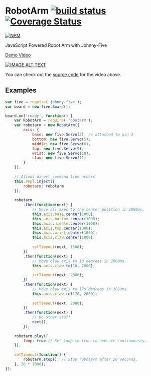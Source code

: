 # RobotArm [![build status](https://travis-ci.org/cheton/robotarm.svg?branch=master)](https://travis-ci.org/cheton/robotarm) [![Coverage Status](https://coveralls.io/repos/cheton/browserify-css/badge.svg)](https://coveralls.io/r/cheton/robotarm)

[![NPM](https://nodei.co/npm/robotarm.png?downloads=true&stars=true)](https://nodei.co/npm/robotarm/)

JavaScript Powered Robot Arm with Johnny-Five

[Demo Video](https://www.youtube.com/watch?v=aYJ7rFvTvoU)

[![IMAGE ALT TEXT](http://img.youtube.com/vi/aYJ7rFvTvoU/0.jpg)](https://www.youtube.com/watch?v=aYJ7rFvTvoU "JavaScript Powered Robot Arm with Johnny-Five")

You can check out the [source code](https://github.com/cheton/robotarm/blob/master/examples/robotarm.js) for the video above.

## Examples

```js
var five = require('johnny-five');
var board = new five.Board();

board.on('ready', function() {
    var RobotArm = require('robotarm');
    var robotarm = new RobotArm({
        axis: {
            base: new five.Servo(3), // attached to pin 3
            bottom: new five.Servo(5),
            middle: new five.Servo(6),
            top: new five.Servo(9),
            wrist: new five.Servo(10),
            claw: new five.Servo(11)
        }
    });
    
    // Allows direct command line access
    this.repl.inject({
        robotarm: robotarm
    });
    
    robotarm
        .then(function(next) {
            // Move all axes to the center position in 1000ms.
            this.axis.base.center(1000);
            this.axis.bottom.center(1000);
            this.axis.middle.center(1000);
            this.axis.top.center(1000);
            this.axis.wrist.center(1000);
            this.axis.claw.center(1000);
            
            setTimeout(next, 1500);
        })
        .then(function(next) {
            // Move claw axis to 10 degrees in 2000ms.
            this.axis.claw.to(10, 2000);
            
            setTimeout(next, 2000);
        })
        .then(function(next) {
            // Move claw axis to 170 degrees in 2000ms.
            this.axis.claw.to(170, 2000);
            
            setTimeout(next, 2000);
        })
        .then(function(next) {
            // Do other stuff
            next();
        });
    
    robotarm.play({
        loop: true // Set loop to true to execute continuously.
    });
    
    setTimeout(function() {
        robotarm.stop(); // Stop robotarm after 20 seconds.
    }, 20 * 1000);
});
```
